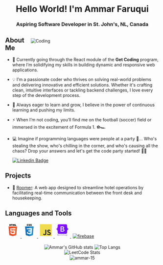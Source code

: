 <h1 align="center">Hello World! I'm Ammar Faruqui</h1>  
<h3 align="center">Aspiring Software Developer in St. John's, NL, Canada</h3>
<img align="right" style="margin: 20px;" alt="Coding" width="400" src="https://github.com/user-attachments/assets/ea7edfeb-691f-4099-8edf-ea80230b1917">


## About Me

- 🚀 Currently going through the React module of the **Get Coding** program, where I’m solidifying my skills in building dynamic and responsive web applications.
  
- 💡 I’m a passionate coder who thrives on solving real-world problems and delivering innovative and efficient solutions. Whether it's crafting clean, intuitive interfaces or tackling backend challenges, I love every step of the development process.
  
- 🧠 Always eager to learn and grow, I believe in the power of continuous learning and pushing my limits.

- ⚡ When I’m not coding, you’ll find me on the football (soccer) field or immersed in the excitement of Formula 1. ⚽🏎️

- 💻 Imagine if programming languages were people at a party 🕺... Who's stealing the show, who's chilling in the corner, and who's causing all the chaos? Drop your answers and let's get the code party started! 🎉🤖

  [![Linkedin Badge](https://img.shields.io/badge/-LinkedIn-0e76a8?style=flat-square&logo=Linkedin&logoColor=white)](https://www.linkedin.com/in/ammarfaruqui/)


## Projects

- 🏨 [Roomer](https://roomer1-demo.web.app/): A web app designed to streamline hotel operations by facilitating real-time communication between the front desk and housekeeping.

## Languages and Tools

<p align="left">
  <a href="https://developer.mozilla.org/en-US/docs/Web/HTML" target="_blank" rel="noreferrer"> 
    <img src="https://raw.githubusercontent.com/devicons/devicon/master/icons/html5/html5-original-wordmark.svg" alt="html5" width="40" height="40" style="padding: 5px;" /> 
  </a> 

  <a href="https://developer.mozilla.org/en-US/docs/Web/CSS" target="_blank" rel="noreferrer"> 
    <img src="https://raw.githubusercontent.com/devicons/devicon/master/icons/css3/css3-original-wordmark.svg" alt="css3" width="40" height="40" style="padding: 5px;" /> 
  </a> 

  <a href="https://developer.mozilla.org/en-US/docs/Web/JavaScript" target="_blank" rel="noreferrer"> 
    <img src="https://raw.githubusercontent.com/devicons/devicon/master/icons/javascript/javascript-original.svg" alt="javascript" width="40" height="40" style="padding: 5px;" /> 
  </a> 

  <a href="https://getbootstrap.com/" target="_blank" rel="noreferrer"> 
    <img src="https://raw.githubusercontent.com/devicons/devicon/master/icons/bootstrap/bootstrap-original-wordmark.svg" alt="bootstrap" width="40" height="40" style="padding: 5px;" /> 
  </a> 

  <a href="https://firebase.google.com/" target="_blank" rel="noreferrer"> 
    <img src="https://www.vectorlogo.zone/logos/firebase/firebase-icon.svg" alt="firebase" width="40" height="40" style="padding: 5px;" /> 
  </a>
</p>


<div align="center">
  <img src="https://github-readme-stats.vercel.app/api?username=ammar-15&show_icons=true&theme=synthwave" alt="Ammar's GitHub stats" width="46%"/>
  <img src="https://github-readme-stats.vercel.app/api/top-langs?username=ammar-15&show_icons=true&theme=tokyonight&locale=en&layout=compact" alt="Top Langs" width="28%"/>
</div>

<div align="center">
  <img src="https://leetcard.jacoblin.cool/ammukuul15?theme=dark&ext=activity" alt="LeetCode Stats" />
</div>
<div align="center">
  <img align="center" src="https://github-readme-streak-stats.herokuapp.com/?user=ammar-15&theme=dark" alt="ammar-15" />
</div>
